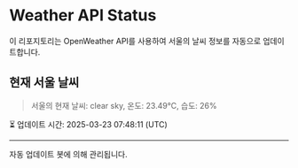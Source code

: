 
# Weather API Status

이 리포지토리는 OpenWeather API를 사용하여 서울의 날씨 정보를 자동으로 업데이트합니다.

## 현재 서울 날씨
> 서울의 현재 날씨: clear sky, 온도: 23.49°C, 습도: 26%

⏳ 업데이트 시간: 2025-03-23 07:48:11 (UTC)

---
자동 업데이트 봇에 의해 관리됩니다.
